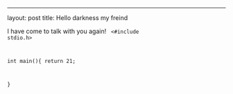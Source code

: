 ---
layout: post
title: Hello darkness my freind

I have come to talk with you again!
<code>
<#include stdio.h>

int main(){
return 21;

}
</code>
